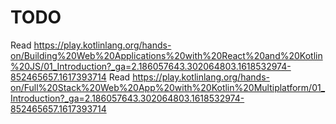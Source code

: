 # TODO

Read https://play.kotlinlang.org/hands-on/Building%20Web%20Applications%20with%20React%20and%20Kotlin%20JS/01_Introduction?_ga=2.186057643.302064803.1618532974-852465657.1617393714
Read https://play.kotlinlang.org/hands-on/Full%20Stack%20Web%20App%20with%20Kotlin%20Multiplatform/01_Introduction?_ga=2.186057643.302064803.1618532974-852465657.1617393714